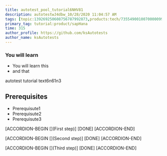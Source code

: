 ```yaml
---
title: autotest_pool_tutorial6NHV81
description: autotestwJ4dbw_10/28/2020 11:04:57 AM
tags: [topic:139269250608756787992873,products:tech/73554900100700000996,tutorial:experience/advanced]
primary_tag: tutorial:product/sapHana
time: 315
author_profile: https://github.com/ksAutotests
author_name: ksAutotests
---
```

### You will learn
- You will learn this
- and that

autotest tutorial text6n61n3

## Prerequisites
- Prerequisute1
- Prerequisute2
- Prerequisute3

[ACCORDION-BEGIN [](First step)]
[DONE]
[ACCORDION-END]

[ACCORDION-BEGIN [](Second step)]
[DONE]
[ACCORDION-END]

[ACCORDION-BEGIN [](Third step)]
[DONE]
[ACCORDION-END]

